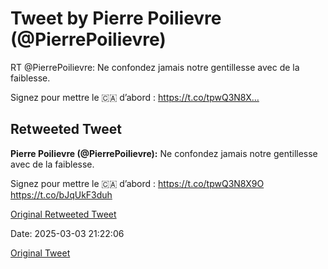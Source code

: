 # Tweet by Pierre Poilievre (@PierrePoilievre)

RT @PierrePoilievre: Ne confondez jamais notre gentillesse avec de la faiblesse. 

Signez pour mettre le 🇨🇦 d’abord : https://t.co/tpwQ3N8X…

## Retweeted Tweet

**Pierre Poilievre (@PierrePoilievre):** Ne confondez jamais notre gentillesse avec de la faiblesse. 

Signez pour mettre le 🇨🇦 d’abord : https://t.co/tpwQ3N8X9O https://t.co/bJqUkF3duh

[Original Retweeted Tweet](https://x.com/PierrePoilievre/status/1895956712773075404)

Date: 2025-03-03 21:22:06

[Original Tweet](https://x.com/PierrePoilievre/status/1896672456137715951)
